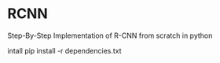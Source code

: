 # RCNN
Step-By-Step Implementation of R-CNN from scratch in python

intall 
pip install -r dependencies.txt
